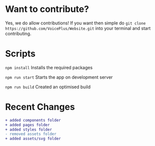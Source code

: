 # Want to contribute?
Yes, we do allow contributions! If you want then simple do ` git clone https://github.com/VoicePlus/Website.git ` into your terminal and start contributing.

# Scripts
` npm install ` Installs the required packages

` npm run start ` Starts the app on development server

` npm run build ` Created an optimised build

# Recent Changes
```diff
+ added components folder
+ added pages folder
+ added styles folder
- removed assets folder
+ added assets/svg folder
